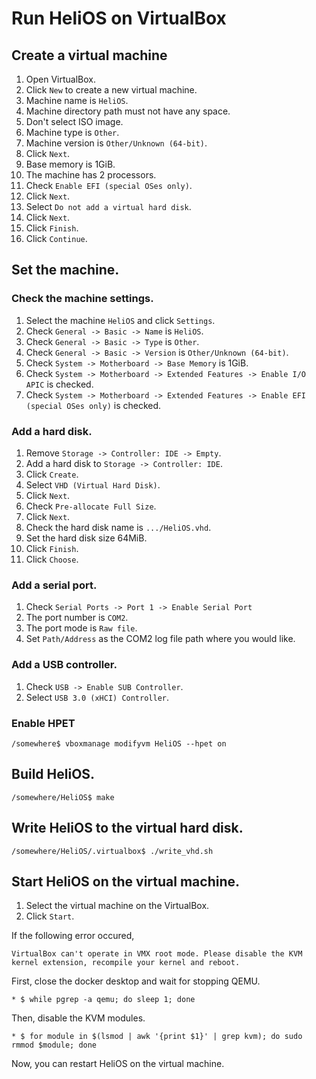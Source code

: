# Run HeliOS on VirtualBox

## Create a virtual machine

1. Open VirtualBox.
1. Click `New` to create a new virtual machine.
1. Machine name is `HeliOS`.
1. Machine directory path must not have any space.
1. Don't select ISO image.
1. Machine type is `Other`.
1. Machine version is `Other/Unknown (64-bit)`.
1. Click `Next`.
1. Base memory is 1GiB.
1. The machine has 2 processors.
1. Check `Enable EFI (special OSes only)`.
1. Click `Next`.
1. Select `Do not add a virtual hard disk`.
1. Click `Next`.
1. Click `Finish`.
1. Click `Continue`.

## Set the machine.

### Check the machine settings.

1. Select the machine `HeliOS` and click `Settings`.
1. Check `General -> Basic -> Name` is `HeliOS`.
1. Check `General -> Basic -> Type` is `Other`.
1. Check `General -> Basic -> Version` is `Other/Unknown (64-bit)`.
1. Check `System -> Motherboard -> Base Memory` is 1GiB.
1. Check `System -> Motherboard -> Extended Features -> Enable I/O APIC` is checked.
1. Check `System -> Motherboard -> Extended Features -> Enable EFI (special OSes only)` is checked.

### Add a hard disk.

1. Remove `Storage -> Controller: IDE -> Empty`.
1. Add a hard disk to `Storage -> Controller: IDE`.
1. Click `Create`.
1. Select `VHD (Virtual Hard Disk)`.
1. Click `Next`.
1. Check `Pre-allocate Full Size`.
1. Click `Next`.
1. Check the hard disk name is `.../HeliOS.vhd`.
1. Set the hard disk size 64MiB.
1. Click `Finish`.
1. Click `Choose`.

### Add a serial port.

1. Check `Serial Ports -> Port 1 -> Enable Serial Port`
1. The port number is `COM2`.
1. The port mode is `Raw file`.
1. Set `Path/Address` as the COM2 log file path where you would like.

### Add a USB controller.

1. Check `USB -> Enable SUB Controller`.
1. Select `USB 3.0 (xHCI) Controller`.

### Enable HPET

```
/somewhere$ vboxmanage modifyvm HeliOS --hpet on
```

## Build HeliOS.

```
/somewhere/HeliOS$ make
```

## Write HeliOS to the virtual hard disk.

```
/somewhere/HeliOS/.virtualbox$ ./write_vhd.sh
```

## Start HeliOS on the virtual machine.

1. Select the virtual machine on the VirtualBox.
1. Click `Start`.

If the following error occured,

```
VirtualBox can't operate in VMX root mode. Please disable the KVM kernel extension, recompile your kernel and reboot.
```

First, close the docker desktop and wait for stopping QEMU.

```
* $ while pgrep -a qemu; do sleep 1; done
```

Then, disable the KVM modules.

```
* $ for module in $(lsmod | awk '{print $1}' | grep kvm); do sudo rmmod $module; done
```

Now, you can restart HeliOS on the virtual machine.

